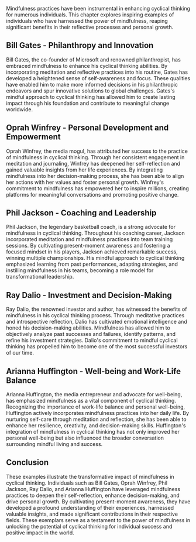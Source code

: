 
Mindfulness practices have been instrumental in enhancing cyclical thinking for numerous individuals. This chapter explores inspiring examples of individuals who have harnessed the power of mindfulness, reaping significant benefits in their reflective processes and personal growth.

Bill Gates - Philanthropy and Innovation
----------------------------------------

Bill Gates, the co-founder of Microsoft and renowned philanthropist, has embraced mindfulness to enhance his cyclical thinking abilities. By incorporating meditation and reflective practices into his routine, Gates has developed a heightened sense of self-awareness and focus. These qualities have enabled him to make more informed decisions in his philanthropic endeavors and spur innovative solutions to global challenges. Gates's mindful approach to cyclical thinking has allowed him to create lasting impact through his foundation and contribute to meaningful change worldwide.

Oprah Winfrey - Personal Development and Empowerment
----------------------------------------------------

Oprah Winfrey, the media mogul, has attributed her success to the practice of mindfulness in cyclical thinking. Through her consistent engagement in meditation and journaling, Winfrey has deepened her self-reflection and gained valuable insights from her life experiences. By integrating mindfulness into her decision-making process, she has been able to align her actions with her values and foster personal growth. Winfrey's commitment to mindfulness has empowered her to inspire millions, creating platforms for meaningful conversations and promoting positive change.

Phil Jackson - Coaching and Leadership
--------------------------------------

Phil Jackson, the legendary basketball coach, is a strong advocate for mindfulness in cyclical thinking. Throughout his coaching career, Jackson incorporated meditation and mindfulness practices into team training sessions. By cultivating present-moment awareness and fostering a focused mindset in his players, Jackson achieved remarkable success, winning multiple championships. His mindful approach to cyclical thinking emphasized learning from past performances, adapting strategies, and instilling mindfulness in his teams, becoming a role model for transformational leadership.

Ray Dalio - Investment and Decision-Making
------------------------------------------

Ray Dalio, the renowned investor and author, has witnessed the benefits of mindfulness in his cyclical thinking process. Through meditative practices and introspective reflection, Dalio has cultivated emotional intelligence and honed his decision-making abilities. Mindfulness has allowed him to objectively analyze past successes and failures, identify patterns, and refine his investment strategies. Dalio's commitment to mindful cyclical thinking has propelled him to become one of the most successful investors of our time.

Arianna Huffington - Well-being and Work-Life Balance
-----------------------------------------------------

Arianna Huffington, the media entrepreneur and advocate for well-being, has emphasized mindfulness as a vital component of cyclical thinking. Recognizing the importance of work-life balance and personal well-being, Huffington actively incorporates mindfulness practices into her daily life. By nurturing self-care through meditation and reflection, she has been able to enhance her resilience, creativity, and decision-making skills. Huffington's integration of mindfulness in cyclical thinking has not only improved her personal well-being but also influenced the broader conversation surrounding mindful living and success.

Conclusion
----------

These examples illustrate the transformative impact of mindfulness in cyclical thinking. Individuals such as Bill Gates, Oprah Winfrey, Phil Jackson, Ray Dalio, and Arianna Huffington have leveraged mindfulness practices to deepen their self-reflection, enhance decision-making, and drive personal growth. By cultivating present-moment awareness, they have developed a profound understanding of their experiences, harnessed valuable insights, and made significant contributions in their respective fields. These exemplars serve as a testament to the power of mindfulness in unlocking the potential of cyclical thinking for individual success and positive impact in the world.
